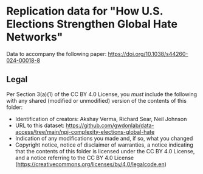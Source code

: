 # Replication data for "How U.S. Elections Strengthen Global Hate Networks"

Data to accompany the following paper: https://doi.org/10.1038/s44260-024-00018-8

## Legal

Per Section 3(a)(1) of the CC BY 4.0 License, you *must* include the following with any shared (modified or unmodified) version of the contents of this folder:

- Identification of creators: Akshay Verma, Richard Sear, Neil Johnson
- URL to this dataset: https://github.com/gwdonlab/data-access/tree/main/npj-complexity-elections-global-hate
- Indication of any modifications you made and, if so, what you changed
- Copyright notice, notice of disclaimer of warranties, a notice indicating that the contents of this folder is licensed under the CC BY 4.0 License, and a notice referring to the CC BY 4.0 License (https://creativecommons.org/licenses/by/4.0/legalcode.en)

